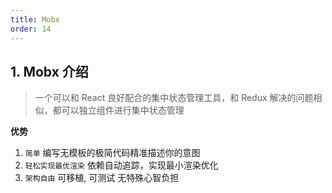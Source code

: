 ```yaml
---
title: Mobx
order: 14
---
```


## 1. Mobx 介绍

> 一个可以和 React 良好配合的集中状态管理工具，和 Redux 解决的问题相似，都可以独立组件进行集中状态管理

**优势**

1. `简单` 编写无模板的极简代码精准描述你的意图
2. `轻松实现最优渲染` 依赖自动追踪，实现最小渲染优化
3. `架构自由` 可移植, 可测试 无特殊心智负担
